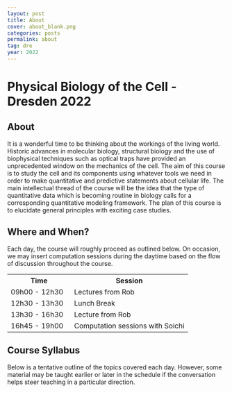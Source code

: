 ```yaml
---
layout: post
title: About
cover: about_blank.png
categories: posts
permalink: about
tag: dre
year: 2022
---
```

# Physical Biology of the Cell - Dresden 2022

## About

It is a wonderful time to be thinking about the workings of the living world. Historic advances in molecular biology, structural biology and the use of biophysical techniques such as optical traps have provided an unprecedented window on the mechanics of the cell. The aim of this course is to study the cell and its components using whatever tools we need in order to make quantitative and predictive statements about cellular life. The main intellectual thread of the course will be the idea that the type of quantitative data which is becoming routine in biology calls for a corresponding quantitative modeling framework. The plan of this course is to elucidate general principles with exciting case studies.

## Where and When?

Each day, the course will roughly proceed as outlined below. On occasion, we may insert computation sessions during the daytime based on the flow of discussion throughout the course. 

<table>
<tr>
    <th style="width:130px"><b>Time</b></th>
    <th><b>Session</b></th>
</tr>
<tr>
    <td>09h00 - 12h30</td>
    <td>Lectures from Rob</td>
</tr>
<tr>
    <td>12h30 - 13h30</td>
    <td>Lunch Break</td>
</tr>
<tr>
    <td>13h30 - 16h30</td>
    <td>Lecture from Rob</td>
</tr>
<tr>
    <td>16h45 - 19h00</td>
    <td>Computation sessions with Soichi</td>
</tr>
</table>

## Course Syllabus

Below is a tentative outline of the topics covered each day. However, some material may be taught earlier or later in the schedule if the conversation helps steer teaching in a particular direction.